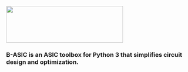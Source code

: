<img src="https://files.slack.com/files-pri/TSHPRJY83-FTTRW9MQ8/b-asic-logo-opaque.png"  width="318" height="100">
<br>
<h3>B-ASIC is an ASIC toolbox for Python 3 that simplifies circuit design and optimization.<h3>